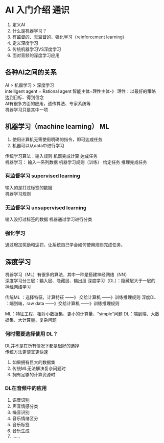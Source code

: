 # AI 入门介绍 通识 #

1. 定义AI
2. 什么是机器学习？
3. 有监督的、无监督的、强化学习（reinforcement learning）
4. 定义深度学习
5. 传统机器学习VS深度学习
6. 面对音频的深度学习应用
   
## 各种AI之间的关系 ##
 AI > 机器学习 > 深度学习  
 intelligent agent = Rational agent
 智能主体=理性主体-》 理性：以最好的策略达到目标、得到信念  
 AI有很多方面的应用，遗传算法、专家系统等  
 机器学习只是其中一项  

 ## 机器学习（machine learning） ML ##
 1. 使用计算机无需使用明确的指令，即可达成任务
 2. 机器可以从data中进行学习

传统学习算法：输入规则 机器完成计算 达成任务  
机器学习：   输入一系列数据 机器学习规则（训练） 给定任务 推理完成任务

### 有监督学习 supervised learning ###
输入的是打过标签的数据  
机器学习规则

### 无监督学习 unsupervised learning ###
输入没打过标签的数据
机器通过学习进行分类

### 强化学习 ###
通过增加奖励和惩罚，让系统自己学会如何使用规则完成任务。

## 深度学习 ##
机器学习（ML）有很多的算法，其中一种是搭建神经网络（NN）  
深度学习分三层：输入层、隐藏层、输出层
深度学习（DL）：隐藏层大于一层的神经网络学习

传统ML ：选择特征，计算特征  ——》 交给计算机 ——》训练推理规则
深度DL ：端到端，raw data ——》交给计算机 ——》训练推理规则

ML：特征工程、相对小数据集、更小的计算量、“simple”问题
DL：端到端、大数据集、大计算量、复杂问题

### 何时需要选择使用 DL？ ###
DL并不是在所有情况下都是很好的选择  
传统方法更便宜更快速  

1. 如果拥有巨大的数据集
2. 传统ML无法解决复杂问题时
3. 拥有足够的计算资源时
   
### DL在音频中的应用 ###
1. 语音识别
2. 声音情感分类
3. 噪音识别
4. 音乐情绪区分
5. 音乐标签
6. 音乐生成
7. ……

